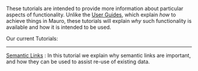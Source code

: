 These tutorials are intended to provide more information about particular aspects of functionality. Unlike the 
[User Guides](../user-guides/introduction.md), which explain _how_ to achieve things in Mauro, these tutorials will explain _why_ such 
functionality is available and how it is intended to be used.

Our current Tutorials:

---

[Semantic Links](semantic-links.md)
:  In this tutorial we explain why semantic links are important, and how they can be used to assist re-use of existing data.

   

